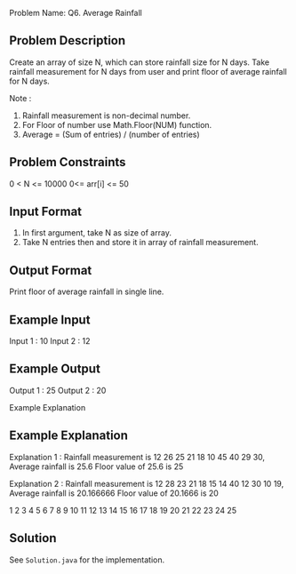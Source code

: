 Problem Name: Q6. Average Rainfall

## Problem Description

Create an array of size N, which can store rainfall size for N days.
Take rainfall measurement for N days from user and print floor of average rainfall for N days.

Note :
1. Rainfall measurement is non-decimal number.
2. For Floor of number use Math.Floor(NUM) function.
3. Average = (Sum of entries) / (number of entries)

## Problem Constraints

0 < N <= 10000
0<= arr[i] <= 50

## Input Format

1. In first argument, take N as size of array.
2. Take N entries then and store it in array of rainfall measurement.

## Output Format

Print floor of average rainfall in single line.

## Example Input

Input 1 :
10
Input 2 :
12

## Example Output

Output 1 :
25
Output 2 :
20

Example Explanation

## Example Explanation

Explanation 1 :
Rainfall measurement is 12 26 25 21 18 10 45 40 29 30,
Average rainfall is 25.6
Floor value of 25.6 is 25

Explanation 2 :
Rainfall measurement is 12 28 23 21 18 15 14 40 12 30 10 19,
Average rainfall is 20.166666
Floor value of 20.1666 is 20

1
2
3
4
5
6
7
8
9
10
11
12
13
14
15
16
17
18
19
20
21
22
23
24
25

## Solution

See `Solution.java` for the implementation.